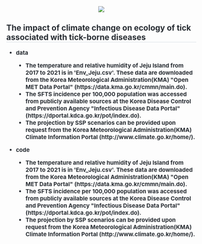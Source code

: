 <div align= "center">
<img src="https://capsule-render.vercel.app/api?type=soft&color=auto&height=120&text=%20&animation=&fontColor=000000&fontSize=40" />
</div>
<div style="text-align: left;"> 
<h2 style="border-bottom: 1px solid #d8dee4; color: #282d33;"> The impact of climate change on ecology of tick associated with tick-borne diseases </h2>  
<div style="font-weight: 700; font-size: 15px; text-align: left; color: #282d33;"> 
<div>
   <ul style= 'list-style-type:disc'>
   <li> data</li>
       <ul style='list-style-type:disc'; list-style-position:inside'>
       <li> The temperature and relative humidity of Jeju Island from 2017 to 2021 is in 'Env_Jeju.csv'. These data are downloaded from the Korea Meteorological Administration(KMA) "Open MET Data Portal" (https://data.kma.go.kr/cmmn/main.do).</li>
       <li> The SFTS incidence per 100,000 population was accessed from publicly available sources at the Korea Disease Control and Prevention Agency "Infectious Disease Data Portal" (https://dportal.kdca.go.kr/pot/index.do). </li>
       <li> The projection by SSP scenarios can be provided upon request from the Korea Meteorological Administration(KMA) Climate Information Portal (http://www.climate.go.kr/home/).  </li>
</div>
<div>
<ul style= 'list-style-type:disc'>
       <li> code</li>
       <ul style='list-style-type:disc'; list-style-position:inside'>
       <li> The temperature and relative humidity of Jeju Island from 2017 to 2021 is in 'Env_Jeju.csv'. These data are downloaded from the Korea Meteorological Administration(KMA) "Open MET Data Portal" (https://data.kma.go.kr/cmmn/main.do).</li>
       <li> The SFTS incidence per 100,000 population was accessed from publicly available sources at the Korea Disease Control and Prevention Agency "Infectious Disease Data Portal" (https://dportal.kdca.go.kr/pot/index.do). </li>
       <li> The projection by SSP scenarios can be provided upon request from the Korea Meteorological Administration(KMA) Climate Information Portal (http://www.climate.go.kr/home/).  </li>
</div>
